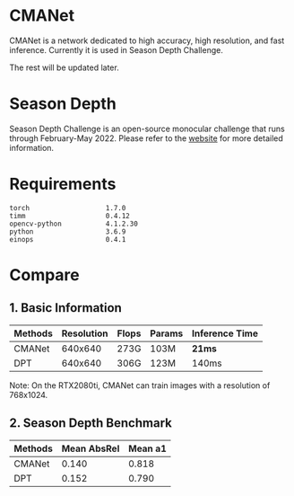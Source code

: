 # CMANet
CMANet is a network dedicated to high accuracy, high resolution, and fast inference. Currently it is used in Season Depth  Challenge.  

The rest will be updated later.

# Season Depth

Season Depth  Challenge is an open-source monocular challenge that runs through February-May 2022. Please refer to the [website](http://seasondepth-challenge.org/index/index.html#introduction) for more detailed information.

# Requirements

```
torch                   1.7.0
timm                    0.4.12
opencv-python           4.1.2.30
python                  3.6.9
einops                  0.4.1
```

# Compare

## 1. Basic Information

| Methods | Resolution | Flops | Params | Inference Time |
| ------- | ---------- | ----- | ------ | -------------- |
| CMANet  | 640x640    | 273G  | 103M   | **21ms**       |
| DPT     | 640x640    | 306G  | 123M   | 140ms          |

Note: On the RTX2080ti, CMANet can train images with a resolution of 768x1024.

## 2. Season Depth Benchmark

| Methods | **Mean AbsRel** | **Mean a1** |
| ------- | --------------- | ----------- |
| CMANet  | 0.140           | 0.818       |
| DPT     | 0.152           | 0.790       |

